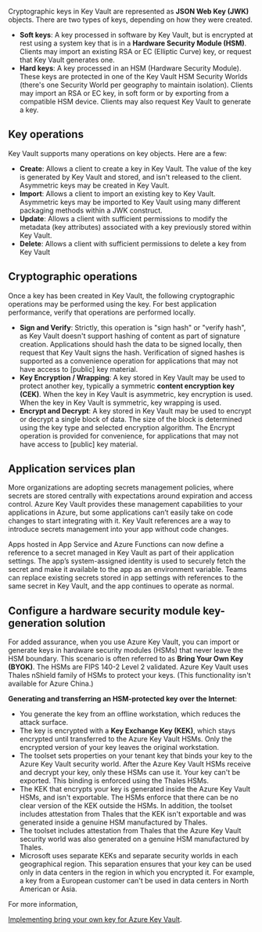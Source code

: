 Cryptographic keys in Key Vault are represented as **JSON Web Key (JWK)** objects. There are two types of keys, depending on how they were created.

 -  **Soft keys**: A key processed in software by Key Vault, but is encrypted at rest using a system key that is in a **Hardware Security Module (HSM)**. Clients may import an existing RSA or EC (Elliptic Curve) key, or request that Key Vault generates one.
 -  **Hard keys**: A key processed in an HSM (Hardware Security Module). These keys are protected in one of the Key Vault HSM Security Worlds (there's one Security World per geography to maintain isolation). Clients may import an RSA or EC key, in soft form or by exporting from a compatible HSM device. Clients may also request Key Vault to generate a key.

## Key operations

Key Vault supports many operations on key objects. Here are a few:

 -  **Create**: Allows a client to create a key in Key Vault. The value of the key is generated by Key Vault and stored, and isn't released to the client. Asymmetric keys may be created in Key Vault.
 -  **Import**: Allows a client to import an existing key to Key Vault. Asymmetric keys may be imported to Key Vault using many different packaging methods within a JWK construct.
 -  **Update**: Allows a client with sufficient permissions to modify the metadata (key attributes) associated with a key previously stored within Key Vault.
 -  **Delete**: Allows a client with sufficient permissions to delete a key from Key Vault

## Cryptographic operations

Once a key has been created in Key Vault, the following cryptographic operations may be performed using the key. For best application performance, verify that operations are performed locally.

 -  **Sign and Verify**: Strictly, this operation is "sign hash" or "verify hash", as Key Vault doesn't support hashing of content as part of signature creation. Applications should hash the data to be signed locally, then request that Key Vault signs the hash. Verification of signed hashes is supported as a convenience operation for applications that may not have access to \[public\] key material.
 -  **Key Encryption / Wrapping**: A key stored in Key Vault may be used to protect another key, typically a symmetric **content encryption key (CEK)**. When the key in Key Vault is asymmetric, key encryption is used. When the key in Key Vault is symmetric, key wrapping is used.
 -  **Encrypt and Decrypt**: A key stored in Key Vault may be used to encrypt or decrypt a single block of data. The size of the block is determined using the key type and selected encryption algorithm. The Encrypt operation is provided for convenience, for applications that may not have access to \[public\] key material.

## Application services plan

More organizations are adopting secrets management policies, where secrets are stored centrally with expectations around expiration and access control. Azure Key Vault provides these management capabilities to your applications in Azure, but some applications can’t easily take on code changes to start integrating with it. Key Vault references are a way to introduce secrets management into your app without code changes.

Apps hosted in App Service and Azure Functions can now define a reference to a secret managed in Key Vault as part of their application settings. The app’s system-assigned identity is used to securely fetch the secret and make it available to the app as an environment variable. Teams can replace existing secrets stored in app settings with references to the same secret in Key Vault, and the app continues to operate as normal.

## Configure a hardware security module key-generation solution

For added assurance, when you use Azure Key Vault, you can import or generate keys in hardware security modules (HSMs) that never leave the HSM boundary. This scenario is often referred to as **Bring Your Own Key (BYOK)**. The HSMs are FIPS 140-2 Level 2 validated. Azure Key Vault uses Thales nShield family of HSMs to protect your keys. (This functionality isn't available for Azure China.)

**Generating and transferring an HSM-protected key over the Internet**:

 -  You generate the key from an offline workstation, which reduces the attack surface.
 -  The key is encrypted with a **Key Exchange Key (KEK)**, which stays encrypted until transferred to the Azure Key Vault HSMs. Only the encrypted version of your key leaves the original workstation.
 -  The toolset sets properties on your tenant key that binds your key to the Azure Key Vault security world. After the Azure Key Vault HSMs receive and decrypt your key, only these HSMs can use it. Your key can't be exported. This binding is enforced using the Thales HSMs.
 -  The KEK that encrypts your key is generated inside the Azure Key Vault HSMs, and isn't exportable. The HSMs enforce that there can be no clear version of the KEK outside the HSMs. In addition, the toolset includes attestation from Thales that the KEK isn't exportable and was generated inside a genuine HSM manufactured by Thales.
 -  The toolset includes attestation from Thales that the Azure Key Vault security world was also generated on a genuine HSM manufactured by Thales.
 -  Microsoft uses separate KEKs and separate security worlds in each geographical region. This separation ensures that your key can be used only in data centers in the region in which you encrypted it. For example, a key from a European customer can't be used in data centers in North American or Asia.

For more information,<br>

[Implementing bring your own key for Azure Key Vault](/azure/key-vault/key-vault-hsm-protected-keys).
